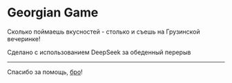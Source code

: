 # Georgian Game
Сколько поймаешь вкусностей - столько и съешь на Грузинской вечеринке!

Сделано с использованием DeepSeek за обеденный перерыв

---
Спасибо за помощь, [бро](https://github.com/agospher4eg)!